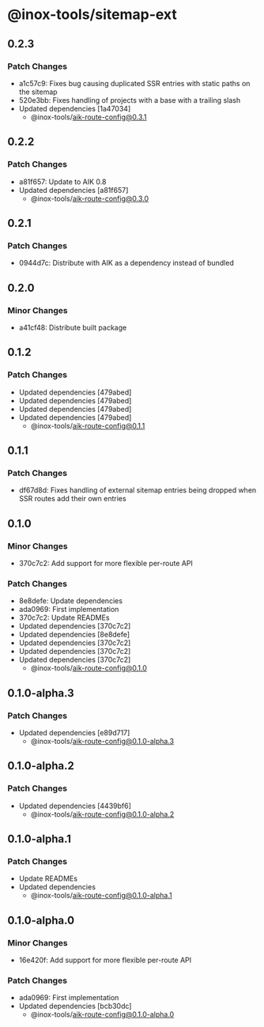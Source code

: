 # @inox-tools/sitemap-ext

## 0.2.3

### Patch Changes

- a1c57c9: Fixes bug causing duplicated SSR entries with static paths on the sitemap
- 520e3bb: Fixes handling of projects with a base with a trailing slash
- Updated dependencies [1a47034]
  - @inox-tools/aik-route-config@0.3.1

## 0.2.2

### Patch Changes

- a81f657: Update to AIK 0.8
- Updated dependencies [a81f657]
  - @inox-tools/aik-route-config@0.3.0

## 0.2.1

### Patch Changes

- 0944d7c: Distribute with AIK as a dependency instead of bundled

## 0.2.0

### Minor Changes

- a41cf48: Distribute built package

## 0.1.2

### Patch Changes

- Updated dependencies [479abed]
- Updated dependencies [479abed]
- Updated dependencies [479abed]
- Updated dependencies [479abed]
  - @inox-tools/aik-route-config@0.1.1

## 0.1.1

### Patch Changes

- df67d8d: Fixes handling of external sitemap entries being dropped when SSR routes add their own entries

## 0.1.0

### Minor Changes

- 370c7c2: Add support for more flexible per-route API

### Patch Changes

- 8e8defe: Update dependencies
- ada0969: First implementation
- 370c7c2: Update READMEs
- Updated dependencies [370c7c2]
- Updated dependencies [8e8defe]
- Updated dependencies [370c7c2]
- Updated dependencies [370c7c2]
- Updated dependencies [370c7c2]
  - @inox-tools/aik-route-config@0.1.0

## 0.1.0-alpha.3

### Patch Changes

- Updated dependencies [e89d717]
  - @inox-tools/aik-route-config@0.1.0-alpha.3

## 0.1.0-alpha.2

### Patch Changes

- Updated dependencies [4439bf6]
  - @inox-tools/aik-route-config@0.1.0-alpha.2

## 0.1.0-alpha.1

### Patch Changes

- Update READMEs
- Updated dependencies
  - @inox-tools/aik-route-config@0.1.0-alpha.1

## 0.1.0-alpha.0

### Minor Changes

- 16e420f: Add support for more flexible per-route API

### Patch Changes

- ada0969: First implementation
- Updated dependencies [bcb30dc]
  - @inox-tools/aik-route-config@0.1.0-alpha.0
